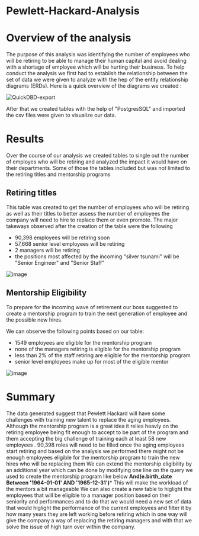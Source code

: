 # Pewlett-Hackard-Analysis
# Overview of the analysis
The purpose of this analysis was identifying the number of employees who will be retiring to be able to manage their human capital and avoid dealing with a shortage of employee which will be hurting their business.
To help conduct the analysis we first had to establish the relationship between the set of data we were given to analyze with the hep of the entity relationship diagrams (ERDs).
Here is a quick overview of the diagrams we created :

![QuickDBD-export](https://user-images.githubusercontent.com/99924850/164130243-e8c071f8-eea1-4c29-b600-d64949f4a358.png)

After that we created tables with the help of "PostgresSQL" and imported the csv files were given to visualize our data.

# Results

Over the course of our analysis we created tables to single out the number of employes who will be retiring and analyzed the impact it would have on their departments.
Some of those the tables included but was not limited to the retiring titles and mentorship programs

## Retiring titles

This table was created to get the number of employees who will be retiring as well as their titles to better assess the number of employees the company will need to hire to replace them or even promote.
The major takeways observed after the creation of the table were the following
- 90,398 employees will be retiring soon
- 57,668 senior level employees will be retiring
- 2 managers will be retiring
- the positions most affected by the incoming "silver tsunami" will be "Senior Engineer" and "Senior Staff"

![image](https://user-images.githubusercontent.com/99924850/164132590-8665d23a-6c44-47e5-bfc6-29e762181cf4.png)

## Mentorship Eligibility

To prepare for the incoming wave of retirement our boss suggested to create a mentorship program to train the next generation of employee and the possible new hires.

We can observe the following points based on our table:
- 1549 employees are eligible for the mentorship program
- none of the managers retiring is eligible for the mentorship program
- less than 2% of the staff retiring are eligible for the mentorship program
- senior level employees make up for most of the eligible mentor

![image](https://user-images.githubusercontent.com/99924850/164141681-09ec8d6d-db6f-4a05-953e-4a27ad680dec.png)


# Summary

The data generated suggest that Pewlett Hackard will have some challenges with training new talent to replace the aging employees. Although the mentorship program is a great idea it relies heavly on the retiring employee being fit enough to accept to be part of the program and them accepting the big challenge of training each at least 58 new employees .
90,398 roles will need to be filled once the aging employees start retiring and based on the analysis we performed there might not be enough employees eligible for the mentorship program to train the new hires who will be replacing them 
We can extend the mentorship eligibility by an additional year which can be done by modifying one line on the query we used to create the mentorship program like below
**And(e.birth_date Between '1964-01-01' AND '1965-12-31')***
This will make the workload of the mentors a bit manageable
We can also create a new table to higlight the employees that will be eligible to a manager position based on their seniority and performances and to do that we would need a new set of data that would higlight the performance of the current employees and filter it by how many years they are left working before retiring which in one way will give the company a way of replacing the retiring managers and with that we solve the issue of high turn over within the company.

